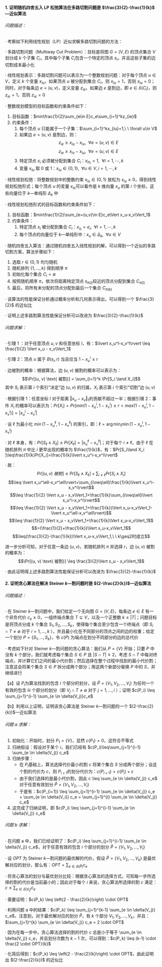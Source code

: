 #### 1. 证明随机四舍五入 LP 松弛算法在多路切割问题是 $\frac{3}{2}-\frac{1}{k}$—近似算法

###### 问题描述：

· 考察如下利用线性规划（LP）近似求解多路切割问题的方法：

· 多路切割问题（Multiway Cut Problem）：目标是将图 $G=(V,E)$ 的顶点集合 $V$ 划分成 $k$ 个子集 $C_i$​，其中每个子集 $C_i$​ 包含一个特定的顶点 $s_i$​，并且这些子集的边切割成本最小化

· 线性规划表示：多路切割问题可以表示为一个整数规划问题：对于每个顶点 $u \in V$，定义 $k$ 个变量 $x_{iu}$​，如果顶点 $u$ 被分配到集合 $C_i$​，则 $x_{iu}=1$，否则 $x_{iu}=0$；同时，对于每条边 $e=(u,v)$，定义变量 $z_{ie}​$，如果边 $e$ 是割边，即 $e \in \delta(C_i)$，则 $z_{ie}=1$，否则 $z_{ie}=0$

· 整数规划模型的目标函数和约束条件如下：
1. 目标函数：$min\frac{1}{2}\sum_{e\in E}c_e\sum_{i=1}^kz_{ie}$
2. 约束条件：
	1. 每个顶点 $u$ 只能属于一个子集：$\sum_{i=1}^kx_{iu}=1,\ \ \forall u\in V$
	2. 如果边 $e=(u,v)$ 是割边，则：$$z_{ie}\geq x_{iu}-x_{iv},\ \ \forall e=(u,v)\in E$$$$z_{ie}\geq x_{iv}-x_{iu},\ \ \forall e=(u,v)\in E$$
	3. 特定顶点 $s_i$ 必须被分配到集合 $C_i$：$x_{is_i}=1,\  \ \forall i=1,\cdots,k$
	4. 变量 $x_{iu}$ 取 $0$ 或 $1$：$x_{iu}\in\{0,1\},\ \ \forall u\in V,i=1,\cdots,k$

· 线性规划松弛：将整数规划中的整数约束 $x_{iu} \in \{0, 1\}$ 放松为 $x_{iu} \geq 0$，得到线性规划松弛形式；每个顶点 $u$ 的变量 $x_{iu}$​ 可以看作是 $k$ 维向量 $x_u$​ 的第 $i$ 个坐标，这些向量位于 $k$—单纯形 $\Delta_k$​ 中

· 线性规划松弛形式的目标函数和约束条件如下：
1. 目标函数：$min\frac{1}{2}\sum_{e=(u,v)\in E}​c_e\Vert x_u​-x_v​\Vert_1​$
2. 约束条件：
	1. 特定顶点 $s_i$​ 被分配到集合 $C_i$：$x_{s_i}=e_i,\ \ \forall i=1,\cdots,k$
	2. 每个顶点的向量位于 $k$—单纯形中：$x_u\in\Delta_k,\ \ \forall u\in V$

· 随机四舍五入算法：通过随机四舍五入线性规划的解，可以得到一个近似的多路切割方案，算法步骤如下：
1. 选取 $r \in (0, 1)$ 均匀随机
2. 随机排列 $\{1, \ldots, k\}$ 得到顺序 $\pi$
3. 初始化每个集合 $C_i=\emptyset$
4. 按照随机顺序 $\pi$，依次将距离特定顶点 $s_{\pi(i)}$​ 较近的顶点分配到集合 $C_{\pi(i)}$
5. 最后，将所有未分配的顶点分配到最后一个集合 $C_{\pi(k)}$

· 该算法的性能保证分析通过概率分析和几何表示得出，可以得到一个 $\frac{3}{2}$​ 的近似比

· 证明上述多路割算法性能保证分析可以改进为 $\frac{3}{2}-\frac{1}{k}$

###### 问题求解：

· 引理 $1$ ：对于任意顶点 $u, v$ 和任意坐标 $l$，有：$\lvert x_u^l-x_v^l\rvert \leq \frac{1}{2} \Vert x_u - x_v\Vert_1$

· 引理 $2$：顶点 $u$ 属于 $B(s_i, r)$ 当且仅当 $1-x_u^i\leq r$

· 边被割的概率：根据算法，边 $(u, v)$ 被割的概率可以表示为：$$\Pr[(u, v) \text{ 被割}] = \sum_{i=1}^k \Pr[S_i \land X_i]$$其中 $S_i$​ 表示第 $i$ 个索引“决定”边 $(u,v)$ 的归属，$X_i$​ 表示第 $i$ 个索引“切割”边 $(u, v)$

· 根据引理 $1$：任意坐标 $l$ 对于距离 $\Vert x_u​−x_v​\Vert_1$​ 的贡献不超过一半；根据引理 $2$：事件 $X_i$ 的概率可以表示为：$Pr[X_i​]=Pr[min(1-x_u^i​,1-x_v^i​)\leq r<max(1-x_u^i​,1-x_v^i​)]=\lvert x_u^i​-x_v^i​\rvert$

· 设 $\ell$ 为最小化 $\min(1 - x_u^\ell, 1 - x_v^\ell)$ 的索引，即：$\ell = \arg \min_i \min(1 - x_u^i, 1 - x_v^i)$

· 对 $\ell$ 本身，有：$Pr[S_\ell\land X_\ell​]\leq Pr[X_\ell​]=\lvert x_u^\ell​-x_v^\ell\rvert$；对于每个 $i\neq\ell$，由于 $\ell$ 在随机排列 $\pi$ 中比 $i$ 更早出现的概率为 $\frac{1}{k}$，有：$Pr[S_i​\land X_i​]\leq\frac{1}{k}​Pr[X_i​]=\frac{1}{k}​\lvert x_u^i​-x_v^i​\rvert$

· 故：$$Pr[(u,v)\ 被割]\leq Pr[S_\ell​\land X_\ell​]+\sum_{i\neq\ell}​Pr[S_i​\land X_i​]$$$$\leq \lvert x_u^\ell​-x_v^\ell\rvert+\sum_{i\neq\ell}\frac{1}{k}​\lvert x_u^i​-x_v^i​\rvert$$$$\leq \frac{1}{2} \Vert x_u - x_v\Vert_1+\frac{1}{k}\sum_{i\neq\ell}​\lvert x_u^i​-x_v^i​\rvert$$$$\leq \frac{1}{2} \Vert x_u - x_v\Vert_1+\frac{1}{k}​(\Vert x_u-x_v\Vert_1-\lvert x_u^\ell​-x_v^\ell​\rvert)$$$$\leq \frac{1}{2} \Vert x_u - x_v\Vert_1+\frac{1}{k}​\Vert x_u-x_v\Vert_1$$$$=(\frac{1}{2}+\frac{1}{k})\Vert x_u-x_v\Vert_1$$$$\leq(\frac{3}{2}-\frac{1}{k})\Vert x_u-x_v\Vert_1,\ \ k\geq2时成立$$




进一步分析可知，对于任意一条边 $(u, v)$，若随机排列 $\pi$ 并选择 $r$，边 $(u, v)$ 被割的概率为：$$\Pr[(u, v) \text{ 被割}] \leq \frac{3}{2}\Vert x_u - x_v\Vert_1$$

· 由此证明得上述多路割算法性能保证分析可以改进为 $\frac{3}{2}-\frac{1}{k}$


#### 2. 证明贪心算法在解决 Steiner $k$—割问题时是 $(2-\frac{2}{k})$—近似算法

###### 问题描述：

· 在 Steiner $k$—割问题中，我们给定一个无向图 $G=(V,E)$，每条边 $e\in E$ 有一个非负代价 $c_e \geq 0$，一组终端点集合 $T\subseteq V$，以及一个正整数 $k \leq\lvert T\rvert$；问题目标是将顶点分成 $k$ 个集合 $S_1, S_2, \ldots, S_k$​，使得每个集合至少包含一个终端点（即 $S_i \cap T \neq \emptyset$ 对于 $i = 1, \ldots, k$ ），并且最小化在不同部分的顶点之间的边的权重；给定一个划分 $P = \{S_1, \ldots, S_k\}$，令 $c(P)$ 为端点在划分不同部分的边的总代价

· 考虑如下针对 Steiner $k$—割问题的贪心算法：我们从 $P = \{V\}$ 开始；只要 $P$ 中没有 $k$ 个部分，我们就考虑每个集合 $S \in P$ 且 $\lvert S\cap T\rvert\geq2$，考虑 $S\cap T$ 中每对终端点，并计算它们之间的最小代价割；然后选择在整个过程中找到的最小代价割；注意这会将某个集合 $S\in P$ 拆分成两个部分；用这两个新部分替换 $P$ 中的 $S$，并继续进行

【a】设 $P_i$​ 为算法找到的包含 $i$ 个部分的划分，设 $\hat{P} = \{V_1, V_2, \ldots, V_i\}$ 为任何一个有效的包含 iii 个部分的划分（即 $V_j \cap T \neq \emptyset$ 对于 $j = 1, \ldots, i$ ）；证明 $c(P_i) \leq \sum_{j=1}^{i-1} \sum_{e \in \delta(V_j)}c_e$

【b】利用以上证明，证明该贪心算法是 Steiner $k$—割问题的一个 $(2-\frac{2}{k})$—近似算法

###### 问题 a 求解：

1. 初始化：开始时，划分 $P_1=\{V\}$，显然 $c(P_1)=0$，这符合不等式
2. 归纳假设：假设对于某个 $i$，我们已经有 $c(P_i)\leq\sum_{j=1}^{i-1} \sum_{e \in \delta(V_j)} c_e$
3. 归纳步骤：
    - 在 $P_i$​ 基础上，算法选择代价最小的割 $c$ 将某个集合 $S$ 分成两个部分；设这个割的代价为 $c$，则 $P_{i+1}$​ 的划分代价为：$c(P_{i+1}) = c(P_i) + c$
    - 由于我们选择的是最小代价割，因此 c \leq \sum_{e \in \delta(V_j)} c_e$​ 对于任意有效划分 $\hat{P} = \{V_1, V_2, \ldots, V_i\}$
    - 于是有：$c(P_{i+1}) \leq \sum_{j=1}^{i-1} \sum_{e \in \delta(V_j)} c_e + \sum_{e \in \delta(V_i)} c_e = \sum_{j=1}^{i} \sum_{e \in \delta(V_j)} c_e$
4. 这完成了归纳证明，即 $c(P_i) \leq \sum_{j=1}^{i-1} \sum_{e \in \delta(V_j)} c_e$

###### 问题 b 求解：

· 在问题 a 中，我们已经证明了：$c(P_i) \leq \sum_{j=1}^{i-1} \sum_{e \in \delta(V_j)} c_e$​，对于任意有效的包含 $i$ 个部分的划分 $\hat{P} = \{V_1, V_2, \ldots, V_i\}$

· 设 $OPT$ 为 Steiner $k$—割问题的最优解的代价，假设 $\hat{P} = \{V_1, V_2, \ldots, V_k\}$ 是最优解对应的划分，那么有：$OPT = \sum_{e \in \delta(\hat{P})} c_e$​

· 将贪心算法的划分与最优划分比较：根据贪心算法的选择方式，可知每一步所选择的割的代价是当前最小的；因此对于每个 $i$ 来说，贪心算法所选择的割 $c$ 满足：$c \leq \sum_{e \in \delta(V_j)} c_e$​

· 需要证明：$c(P_k) \leq \left(2 - \frac{2}{k}\right) \cdot OPT$

· 利用问题 a 中的结果：$c(P_k) \leq \sum_{j=1}^{k-1} \sum_{e \in \delta(V_j)} c_e$​，注意到，对于最优解对应的划分 $\hat{P}$，有 $k$ 个部分 $V_1, V_2, \ldots, V_k$​，并且：$\sum_{j=1}^{k} \sum_{e \in \delta(V_j)} c_e = 2 \cdot OPT$

· 因为在每一步中，贪心算法选择的割的代价 $c$ 总是小于等于 \sum_{e \in \delta(V_j)} c_e，并且划分次数为 $k-1$ 次，可以得到：$c(P_k) \leq (k-1) \cdot \frac{2 \cdot OPT}{k}$

· 化简后得到：$c(P_k) \leq \left(2 - \frac{2}{k}\right) \cdot OPT$，由此证明出 $(2-\frac{2}{k})$ 的近似比


